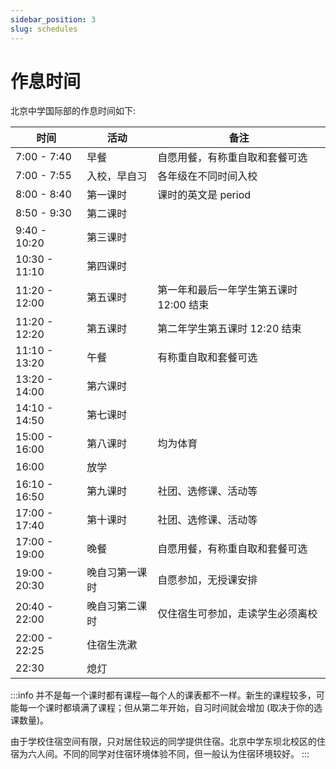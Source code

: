 ```yaml
---
sidebar_position: 3
slug: schedules
---
```


# 作息时间

北京中学国际部的作息时间如下:

| 时间            | 活动      | 备注                      |
|---------------|---------|-------------------------|
| 7:00 - 7:40   | 早餐      | 自愿用餐，有称重自取和套餐可选         |
| 7:00 - 7:55   | 入校，早自习  | 各年级在不同时间入校              |
| 8:00 - 8:40   | 第一课时    | 课时的英文是 period           |
| 8:50 - 9:30   | 第二课时    |                         |
| 9:40 - 10:20  | 第三课时    |                         |
| 10:30 - 11:10 | 第四课时    |                         |
| 11:20 - 12:00 | 第五课时    | 第一年和最后一年学生第五课时 12:00 结束 |
| 11:20 - 12:20 | 第五课时    | 第二年学生第五课时 12:20 结束      |
| 11:10 - 13:20 | 午餐      | 有称重自取和套餐可选              |
| 13:20 - 14:00 | 第六课时    |                         |
| 14:10 - 14:50 | 第七课时    |                         |
| 15:00 - 16:00 | 第八课时    | 均为体育                    |
| 16:00         | 放学       |        |
| 16:10 - 16:50 | 第九课时    | 社团、选修课、活动等      |
| 17:00 - 17:40 | 第十课时    | 社团、选修课、活动等      |
| 17:00 - 19:00 | 晚餐       | 自愿用餐，有称重自取和套餐可选         |
| 19:00 - 20:30 | 晚自习第一课时 | 自愿参加，无授课安排              |
| 20:40 - 22:00 | 晚自习第二课时 | 仅住宿生可参加，走读学生必须离校        |
| 22:00 - 22:25 | 住宿生洗漱   |  |
| 22:30         | 熄灯        |  |

:::info
并不是每一个课时都有课程—每个人的课表都不一样。新生的课程较多，可能每一个课时都填满了课程；但从第二年开始，自习时间就会增加 (取决于你的选课数量)。

由于学校住宿空间有限，只对居住较远的同学提供住宿。北京中学东坝北校区的住宿为六人间。不同的同学对住宿环境体验不同，但一般认为住宿环境较好。
:::
